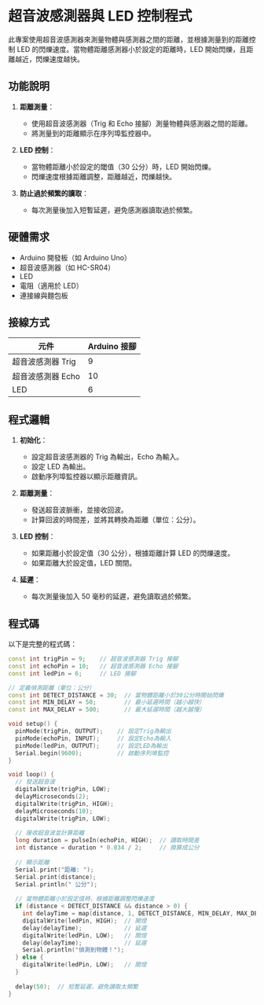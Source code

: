 # 超音波感測器與 LED 控制程式

此專案使用超音波感測器來測量物體與感測器之間的距離，並根據測量到的距離控制 LED 的閃爍速度。當物體距離感測器小於設定的距離時，LED 開始閃爍，且距離越近，閃爍速度越快。

## 功能說明

1. **距離測量**：
   - 使用超音波感測器（Trig 和 Echo 接腳）測量物體與感測器之間的距離。
   - 將測量到的距離顯示在序列埠監控器中。

2. **LED 控制**：
   - 當物體距離小於設定的閾值（30 公分）時，LED 開始閃爍。
   - 閃爍速度根據距離調整，距離越近，閃爍越快。

3. **防止過於頻繁的讀取**：
   - 每次測量後加入短暫延遲，避免感測器讀取過於頻繁。

## 硬體需求

- Arduino 開發板（如 Arduino Uno）
- 超音波感測器（如 HC-SR04）
- LED
- 電阻（適用於 LED）
- 連接線與麵包板

## 接線方式

| 元件          | Arduino 接腳 |
|---------------|--------------|
| 超音波感測器 Trig | 9            |
| 超音波感測器 Echo | 10           |
| LED           | 6            |

## 程式邏輯

1. **初始化**：
   - 設定超音波感測器的 Trig 為輸出，Echo 為輸入。
   - 設定 LED 為輸出。
   - 啟動序列埠監控器以顯示距離資訊。

2. **距離測量**：
   - 發送超音波脈衝，並接收回波。
   - 計算回波的時間差，並將其轉換為距離（單位：公分）。

3. **LED 控制**：
   - 如果距離小於設定值（30 公分），根據距離計算 LED 的閃爍速度。
   - 如果距離大於設定值，LED 關閉。

4. **延遲**：
   - 每次測量後加入 50 毫秒的延遲，避免讀取過於頻繁。

## 程式碼

以下是完整的程式碼：

```cpp
const int trigPin = 9;    // 超音波感測器 Trig 接腳
const int echoPin = 10;   // 超音波感測器 Echo 接腳
const int ledPin = 6;     // LED 接腳

// 定義偵測距離（單位：公分）
const int DETECT_DISTANCE = 30;  // 當物體距離小於30公分時開始閃爍
const int MIN_DELAY = 50;        // 最小延遲時間（越小越快）
const int MAX_DELAY = 500;       // 最大延遲時間（越大越慢）

void setup() {
  pinMode(trigPin, OUTPUT);    // 設定Trig為輸出
  pinMode(echoPin, INPUT);     // 設定Echo為輸入
  pinMode(ledPin, OUTPUT);     // 設定LED為輸出
  Serial.begin(9600);          // 啟動序列埠監控
}

void loop() {
  // 發送超音波
  digitalWrite(trigPin, LOW);
  delayMicroseconds(2);
  digitalWrite(trigPin, HIGH);
  delayMicroseconds(10);
  digitalWrite(trigPin, LOW);
  
  // 接收超音波並計算距離
  long duration = pulseIn(echoPin, HIGH);  // 讀取時間差
  int distance = duration * 0.034 / 2;     // 換算成公分
  
  // 顯示距離
  Serial.print("距離: ");
  Serial.print(distance);
  Serial.println(" 公分");
  
  // 當物體距離小於設定值時，根據距離調整閃爍速度
  if (distance < DETECT_DISTANCE && distance > 0) {
    int delayTime = map(distance, 1, DETECT_DISTANCE, MIN_DELAY, MAX_DELAY); // 根據距離計算延遲時間
    digitalWrite(ledPin, HIGH);  // 開燈
    delay(delayTime);            // 延遲
    digitalWrite(ledPin, LOW);   // 關燈
    delay(delayTime);            // 延遲
    Serial.println("偵測到物體！");
  } else {
    digitalWrite(ledPin, LOW);   // 關燈
  }
  
  delay(50);  // 短暫延遲，避免讀取太頻繁
}
```